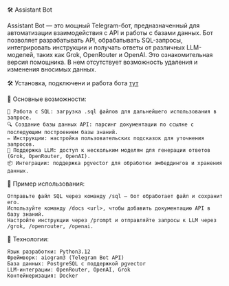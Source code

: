 🛠️ Assistant Bot

Assistant Bot — это мощный Telegram-бот, предназначенный для автоматизации взаимодействия с API и работы с базами данных. Бот позволяет разрабатывать API, обрабатывать SQL-запросы, интегрировать инструкции и получать ответы от различных LLM-моделей, таких как Grok, OpenRouter и OpenAI.
Это ознакомительная версия помощника. В нем отсутствует возможность удаления и изменения вносимых данных.

🛠️ Установка, подключени и работа бота [тут](instructions.md)

🎯 Основные возможности:

    📄 Работа с SQL: загрузка .sql файлов для дальнейшего использования в запросе.
    🔍 Создание базы данных API: парсинг документации по ссылке с последующим построением базы знаний.
    ✏️ Инструкции: настройка пользовательских подсказок для уточнения запросов.
    🤖 Поддержка LLM: доступ к нескольким моделям для генерации ответов (Grok, OpenRouter, OpenAI).
    📦 Интеграции: поддержка pgvector для обработки эмбеддингов и хранения данных.

📌 Пример использования:

    Отправьте файл SQL через команду /sql — бот обработает файл и сохранит его.
    Используйте команду /docs <url>, чтобы добавить документацию API в базу знаний.
    Настройте инструкции через /prompt и отправляйте запросы к LLM через /grok, /openrouter, /openai.

🚀 Технологии:

    Язык разработки: Python3.12
    Фреймворк: aiogram3 (Telegram Bot API)
    База данных: PostgreSQL с поддержкой pgvector
    LLM-интеграции: OpenRouter, OpenAI, Grok
    Контейнеризация: Docker
